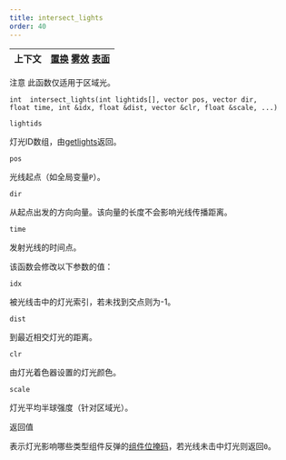 ```yaml
---
title: intersect_lights
order: 40
---
```

| 上下文 | [置换](../contexts/displace.html)  [雾效](../contexts/fog.html)  [表面](../contexts/surface.html) |
| --- | --- |

注意
此函数仅适用于区域光。

`int  intersect_lights(int lightids[], vector pos, vector dir, float time, int &idx, float &dist, vector &clr, float &scale, ...)`

`lightids`

灯光ID数组，由[getlights](getlights.html "返回当前着色表面的灯光标识符数组")返回。

`pos`

光线起点（如全局变量`P`）。

`dir`

从起点出发的方向向量。该向量的长度不会影响光线传播距离。

`time`

发射光线的时间点。

该函数会修改以下参数的值：

`idx`

被光线击中的灯光索引，若未找到交点则为-1。

`dist`

到最近相交灯光的距离。

`clr`

由灯光着色器设置的灯光颜色。

`scale`

灯光平均半球强度（针对区域光）。

返回值

表示灯光影响哪些类型组件反弹的[组件位掩码](bouncemask.html)，若光线未击中灯光则返回`0`。